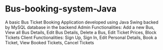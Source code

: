 # Bus-booking-system-Java
A basic Bus Ticket Booking Application developed using Java Swing backed by MySQL database in the backend  Admin Functionalities: Add a new Bus, View all Bus Details, Edit Bus Details, Delete a Bus, Edit Ticket Prices, Block Tickets  Client Functionalities: Sign Up, Sign In, Edit Personal Details, Book a Ticket, View Booked Tickets, Cancel Tickets

